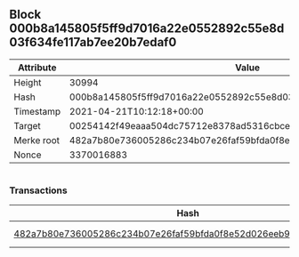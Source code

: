 ## Block 000b8a145805f5ff9d7016a22e0552892c55e8d03f634fe117ab7ee20b7edaf0

Attribute | Value
--- | ---
Height | 30994
Hash | 000b8a145805f5ff9d7016a22e0552892c55e8d03f634fe117ab7ee20b7edaf0
Timestamp | 2021-04-21T10:12:18+00:00
Target | 00254142f49eaaa504dc75712e8378ad5316cbcead634704b3734b6271167cc4
Merke root | 482a7b80e736005286c234b07e26faf59bfda0f8e52d026eeb929db7a59a47a3
Nonce | 3370016883

```

```

### Transactions

Hash | Amount
--- | ---
[482a7b80e736005286c234b07e26faf59bfda0f8e52d026eeb929db7a59a47a3](482a7b80e736005286c234b07e26faf59bfda0f8e52d026eeb929db7a59a47a3.md) | 10.00000000 SKEPTI 
